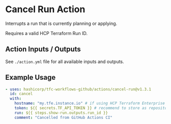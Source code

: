# Cancel Run Action

Interrupts a run that is currently planning or applying.

Requires a valid HCP Terraform Run ID.

## Action Inputs / Outputs

See `./action.yml` file for all available inputs and outputs.

## Example Usage

```yml
- uses: hashicorp/tfc-workflows-github/actions/cancel-run@v1.3.1
  id: cancel
  with:
    hostname: "my.tfe.instance.io" # if using HCP Terraform Enterprise
    token: ${{ secrets.TF_API_TOKEN }} # recommend to store as repository secret
    run: ${{ steps.show-run.outputs.run_id }}
    comment: "Cancelled from GitHub Actions CI"
```
